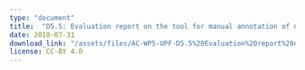```yaml
---
type: "document"
title:  "D5.5: Evaluation report on the tool for manual annotation of non-musical content"
date: 2018-07-31
download_link: "/assets/files/AC-WP5-UPF-D5.5%20Evaluation%20report%20on%20the%20tool%20for%20manual%20annotation%20of%20non-musical%20content.pdf"
license: CC-BY 4.0
---
```



